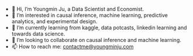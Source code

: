 
- 👋  Hi, I’m Youngmin Ju, a Data Scientist and Economist.
- 👀  I’m interested in causal inference, machine learning, predictive analytics, and experimental design. 
- 🌱  I’m currently learning from kaggle, data potcasts, linkedin learning and towards data science.
- 💞️  I’m looking to collaborate on causal inference and machine learning.
- 📫  How to reach me: contactme@youngminju.com
